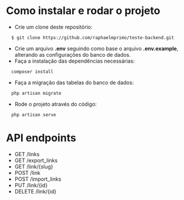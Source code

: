 # Como instalar e rodar o projeto

- Crie um clone deste repositório:
```
  $ git clone https://github.com/raphaelmprimo/teste-backend.git
```
- Crie um arquivo **.env** seguindo como base o arquivo **.env.example**, alterando as configurações do banco de dados.
- Faça a instalação das dependências necessárias:
```
  composer install
```
- Faça a migração das tabelas do banco de dados:
```
  php artisan migrate
```
- Rode o projeto através do código:
```
  php artisan serve
```

# API endpoints

- GET /links
- GET /export_links
- GET /link/{slug}
- POST /link
- POST /import_links
- PUT /link/{id}
- DELETE /link/{id}